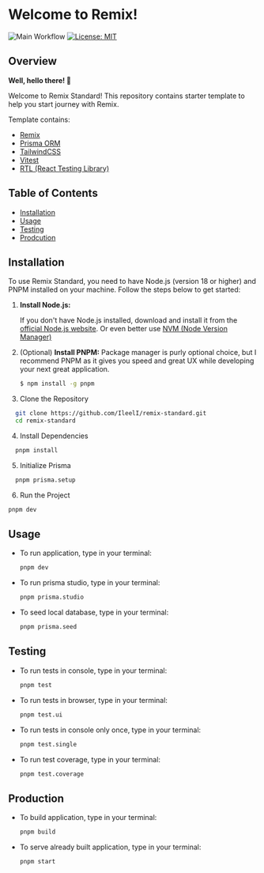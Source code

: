 # Welcome to Remix!

![Main Workflow](https://github.com/IleelI/remix-standard/actions/workflows/deploy.yml/badge.svg)
[![License: MIT](https://img.shields.io/badge/license-MIT-blue)](https://opensource.org/licenses/MIT)

## Overview

**Well, hello there! 👋**

Welcome to Remix Standard! This repository contains starter template to help you start journey with Remix.

Template contains:

- [Remix](https://remix.run/)
- [Prisma ORM](https://www.prisma.io/docs/getting-started)
- [TailwindCSS](https://tailwindcss.com/)
- [Vitest](https://vitest.dev/)
- [RTL (React Testing Library)](https://testing-library.com/)

## Table of Contents

- [Installation](#installation)
- [Usage](#usage)
- [Testing](#testing)
- [Prodcution](#production)

## Installation

To use Remix Standard, you need to have Node.js (version 18 or higher) and PNPM installed on your machine. Follow the steps below to get started:

1. **Install Node.js:**

   If you don't have Node.js installed, download and install it from the [official Node.js website](https://nodejs.org/). Or even better use [NVM (Node Version Manager)](https://github.com/nvm-bash/nvm)

2. (Optional) **Install PNPM:**
   Package manager is purly optional choice, but I recommend PNPM as it gives you speed and great UX while developing your next great application.

   ```bash
   $ npm install -g pnpm
   ```

3. Clone the Repository

```bash
  git clone https://github.com/IleelI/remix-standard.git
  cd remix-standard
```

4. Install Dependencies

```bash
  pnpm install
```

5. Initialize Prisma

```bash
  pnpm prisma.setup
```

6. Run the Project

```bash
pnpm dev
```

## Usage

- To run application, type in your terminal:

  ```bash
  pnpm dev
  ```

- To run prisma studio, type in your terminal:

  ```bash
  pnpm prisma.studio
  ```

- To seed local database, type in your terminal:

  ```bash
  pnpm prisma.seed
  ```

## Testing

- To run tests in console, type in your terminal:

  ```bash
  pnpm test
  ```

- To run tests in browser, type in your terminal:

  ```bash
  pnpm test.ui
  ```

- To run tests in console only once, type in your terminal:

  ```bash
  pnpm test.single
  ```

- To run test coverage, type in your terminal:

  ```bash
  pnpm test.coverage
  ```

## Production

- To build application, type in your terminal:

  ```bash
  pnpm build
  ```

- To serve already built application, type in your terminal:

  ```bash
  pnpm start
  ```
